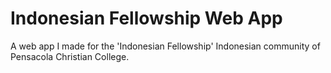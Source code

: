 # Indonesian Fellowship Web App
A web app I made for the 'Indonesian Fellowship' Indonesian community of Pensacola Christian College.
